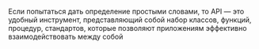 Eсли попытаться дать определение простыми словами, то API — это удобный инструмент, представляющий собой набор классов, функций, процедур, стандартов, которые позволяют приложениям эффективно взаимодействовать между собой